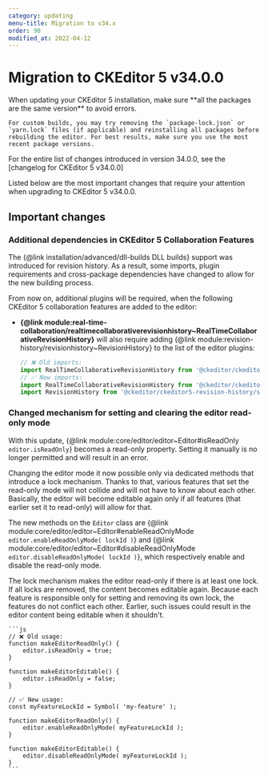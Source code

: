 ```yaml
---
category: updating
menu-title: Migration to v34.x
order: 90
modified_at: 2022-04-12
---
```


# Migration to CKEditor 5 v34.0.0

<info-box>
	When updating your CKEditor 5 installation, make sure **all the packages are the same version** to avoid errors.

	For custom builds, you may try removing the `package-lock.json` or `yarn.lock` files (if applicable) and reinstalling all packages before rebuilding the editor. For best results, make sure you use the most recent package versions.
</info-box>

For the entire list of changes introduced in version 34.0.0, see the [changelog for CKEditor 5 v34.0.0]

Listed below are the most important changes that require your attention when upgrading to CKEditor 5 v34.0.0.

## Important changes

### Additional dependencies in CKEditor 5 Collaboration Features

The {@link installation/advanced/dll-builds DLL builds} support was introduced for revision history. As a result, some imports, plugin requirements and cross-package dependencies have changed to allow for the new building process.

From now on, additional plugins will be required, when the following CKEditor 5 collaboration features are added to the editor:

* **{@link module:real-time-collaboration/realtimecollaborativerevisionhistory~RealTimeCollaborativeRevisionHistory}** will also require adding {@link module:revision-history/revisionhistory~RevisionHistory} to the list of the editor plugins:

	```js
	// ❌ Old imports:
	import RealTimeCollaborativeRevisionHistory from '@ckeditor/ckeditor5-real-time-collaboration/src/realtimecollaborativerevisionhistory';
	// ✅ New imports:
	import RealTimeCollaborativeRevisionHistory from '@ckeditor/ckeditor5-real-time-collaboration/src/realtimecollaborativerevisionhistory';
	import RevisionHistory from '@ckeditor/ckeditor5-revision-history/src/revisionhistory';
	```

### Changed mechanism for setting and clearing the editor read-only mode

With this update, {@link module:core/editor/editor~Editor#isReadOnly `editor.isReadOnly`} becomes a read-only property. Setting it manually is no longer permitted and will result in an error.

Changing the editor mode it now possible only via dedicated methods that introduce a lock mechanism. Thanks to that, various features that set the read-only mode will not collide and will not have to know about each other. Basically, the editor will become editable again only if all features (that earlier set it to read-only) will allow for that.

The new methods on the `Editor` class are {@link module:core/editor/editor~Editor#enableReadOnlyMode `editor.enableReadOnlyMode( lockId )`}  and {@link module:core/editor/editor~Editor#disableReadOnlyMode `editor.disableReadOnlyMode( lockId )`}, which respectively enable and disable the read-only mode.

The lock mechanism makes the editor read-only if there is at least one lock. If all locks are removed, the content becomes editable again. Because each feature is responsible only for setting and removing its own lock, the features do not conflict each other. Earlier, such issues could result in the editor content being editable when it shouldn't.

	```js
	// ❌ Old usage:
	function makeEditorReadOnly() {
		editor.isReadOnly = true;
	}

	function makeEditorEditable() {
		editor.isReadOnly = false;
	}
	
	// ✅ New usage:
	const myFeatureLockId = Symbol( 'my-feature' );

	function makeEditorReadOnly() {
		editor.enableReadOnlyMode( myFeatureLockId );
	}

	function makeEditorEditable() {
		editor.disableReadOnlyMode( myFeatureLockId );
	}
	```
